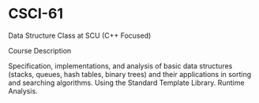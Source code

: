# CSCI-61
Data Structure Class at SCU (C++ Focused)

Course Description

Specification, implementations, and analysis of basic data structures (stacks, queues, hash tables, binary trees) and their applications in sorting and searching algorithms. Using the Standard Template Library. Runtime Analysis.

